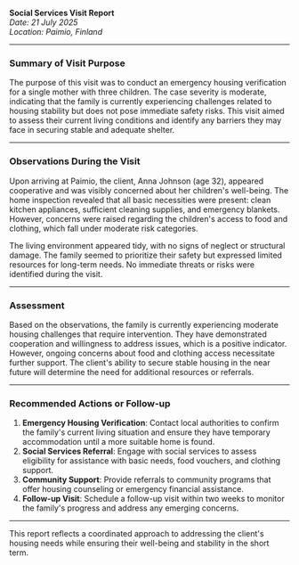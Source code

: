 

**Social Services Visit Report**  
*Date: 21 July 2025*  
*Location: Paimio, Finland*  

---

### Summary of Visit Purpose  
The purpose of this visit was to conduct an emergency housing verification for a single mother with three children. The case severity is moderate, indicating that the family is currently experiencing challenges related to housing stability but does not pose immediate safety risks. This visit aimed to assess their current living conditions and identify any barriers they may face in securing stable and adequate shelter.

---

### Observations During the Visit  
Upon arriving at Paimio, the client, Anna Johnson (age 32), appeared cooperative and was visibly concerned about her children's well-being. The home inspection revealed that all basic necessities were present: clean kitchen appliances, sufficient cleaning supplies, and emergency blankets. However, concerns were raised regarding the children's access to food and clothing, which fall under moderate risk categories.

The living environment appeared tidy, with no signs of neglect or structural damage. The family seemed to prioritize their safety but expressed limited resources for long-term needs. No immediate threats or risks were identified during the visit.

---

### Assessment  
Based on the observations, the family is currently experiencing moderate housing challenges that require intervention. They have demonstrated cooperation and willingness to address issues, which is a positive indicator. However, ongoing concerns about food and clothing access necessitate further support. The client's ability to secure stable housing in the near future will determine the need for additional resources or referrals.

---

### Recommended Actions or Follow-up  
1. **Emergency Housing Verification**: Contact local authorities to confirm the family's current living situation and ensure they have temporary accommodation until a more suitable home is found.
2. **Social Services Referral**: Engage with social services to assess eligibility for assistance with basic needs, food vouchers, and clothing support.
3. **Community Support**: Provide referrals to community programs that offer housing counseling or emergency financial assistance.
4. **Follow-up Visit**: Schedule a follow-up visit within two weeks to monitor the family's progress and address any emerging concerns.

---

This report reflects a coordinated approach to addressing the client's housing needs while ensuring their well-being and stability in the short term.